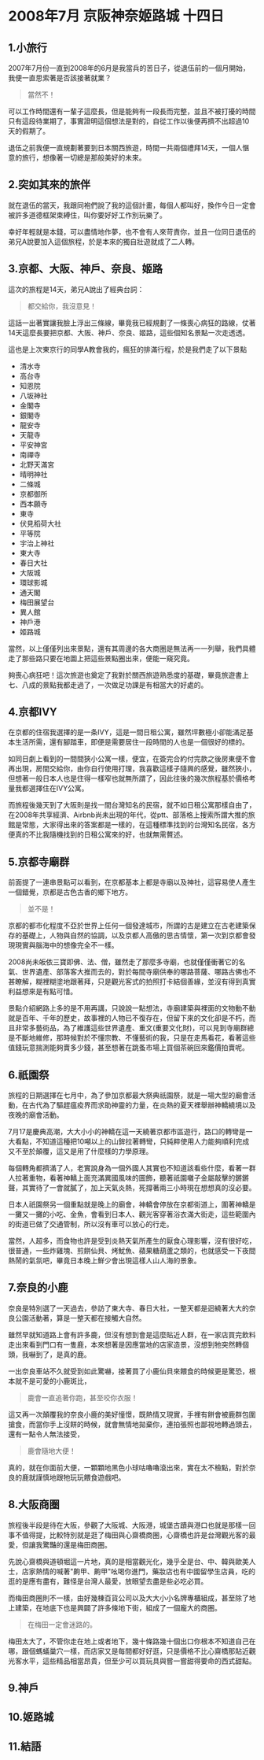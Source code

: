 # 2008年7月 京阪神奈姬路城 十四日

## 1.小旅行
2007年7月份一直到2008年的6月是我當兵的苦日子，從退伍前的一個月開始，我便一直思索著是否該接著就業？
> 當然不！

可以工作時間還有一輩子這麼長，但是能夠有一段長而完整，並且不被打擾的時間只有這段待業期了，事實證明這個想法是對的，自從工作以後便再擠不出超過10天的假期了。

退伍之前我便一直規劃著要到日本關西旅遊，時間一共兩個禮拜14天，一個人愜意的旅行，想像著一切總是那般美好的未來。

## 2.突如其來的旅伴
就在退伍的當天，我跟同袍們說了我的這個計畫，每個人都叫好，換作今日一定會被許多道德框架束縛住，叫你要好好工作別玩樂了。

幸好年輕就是本錢，可以盡情地作夢，也不會有人來苛責你，並且一位同日退伍的弟兄A說要加入這個旅程，於是本來的獨自壯遊就成了二人轉。

## 3.京都、大阪、神戶、奈良、姬路
這次的旅程是14天，弟兄A說出了經典台詞：
> 都交給你，我沒意見！

這話一出著實讓我臉上浮出三條線，畢竟我已經規劃了一條喪心病狂的路線，仗著14天這麼長要把京都、大阪、神戶、奈良、姬路，這些個知名景點一次走透透。

這也是上次東京行的同學A教會我的，瘋狂的排滿行程，於是我們走了以下景點

* 清水寺
* 高台寺
* 知恩院
* 八坂神社
* 金閣寺
* 銀閣寺
* 龍安寺
* 天龍寺
* 平安神宮
* 南禪寺
* 北野天滿宮
* 晴明神社
* 二條城
* 京都御所
* 西本願寺
* 東寺
* 伏見稻荷大社
* 平等院
* 宇治上神社
* 東大寺
* 春日大社
* 大阪城
* 環球影城
* 通天閣
* 梅田展望台
* 異人館
* 神戶港
* 姬路城

當然，以上僅僅列出來景點，還有其周邊的各大商圈是無法再一一列舉，我們具體走了那些路只要在地圖上把這些景點圈出來，便能一窺究竟。

夠喪心病狂吧！這次旅遊也奠定了我對於關西旅遊熟悉度的基礎，畢竟旅遊書上七、八成的景點我都走過了，一次做足功課是有相當大的好處的。

## 4.京都IVY
在京都的住宿我選擇的是一条IVY，這是一間日租公寓，雖然坪數極小卻能滿足基本生活所需，還有腳踏車，即便是需要居住一段時間的人也是一個很好的標的。

如同日劇上看到的一間間狹小公寓一樣，便宜，在簽完合約付完款之後房東便不會再出現，房間交給你，由你自行使用打理，我喜歡這樣子隨興的感覺，雖然狹小，但想著一般日本人也是住得一樣窄也就無所謂了，因此往後的幾次旅程基於價格考量我都選擇住在IVY公寓。

而旅程後幾天到了大阪則是找一間台灣知名的民宿，就不如日租公寓那樣自由了，在2008年共享經濟、Airbnb尚未出現的年代，從ptt、部落格上搜索所謂大推的旅館是常態，大家得出來的答案都是一樣的，在這種標準找到的台灣知名民宿，各方便真的不比我隨機找到的日租公寓來的好，也就無需贅述。

## 5.京都寺廟群
前面提了一連串景點可以看到，在京都基本上都是寺廟以及神社，這容易使人產生一個錯覺，京都是古色古香的鄉下地方。

> 並不是！

京都的都市化程度不亞於世界上任何一個發達城市，所謂的古是建立在古老建築保存的基礎上，人物與自然的協調，以及京都人高傲的思古情懷，第一次到京都會發現現實與腦海中的想像完全不一樣。

2008尚未皈依三寶即佛、法、僧，雖然走了那麼多寺廟，也就僅僅衝著它的名氣、世界遺產、部落客大推而去的，對於每間寺廟供奉的哪路菩薩、哪路古佛也不甚瞭解，糊裡糊塗地跟著拜，只是觀光客式的拍照打卡結個善緣，並沒有得到真實利益想來是有點可惜。

景點介紹網路上多的是不用再講，只說說一點想法，寺廟建築與裡面的文物動不動就是百年、千年的歷史，故事裡的人物已不復存在，但留下來的文化卻是不朽，而且非常多藝術品，為了維護這些世界遺產、重文(重要文化財)，可以見到寺廟群總是不斷地維修，那時候對於不懂宗教、不懂藝術的我，只是在走馬看花，看著這些值錢玩意揣測能夠賣多少錢，甚至想著在跳蚤市場上買個茶碗回來鑑價拍賣呢。

## 6.祇園祭
旅程的日期選擇在七月中，為了參加京都最大祭典祇園祭，就是一場大型的廟會活動，在古代為了驅趕瘟疫界而求助神靈的力量，在炎熱的夏天裡舉辦神轎繞境以及夜晚的廟會活動。

7月17是慶典高潮，大大小小的神轎在這一天繞著京都市區遊行，路口的轉彎是一大看點，不知道這種把10噸以上的山鉾拉著轉彎，只純粹使用人力能夠順利完成又不至於顛覆，這又是用了什麼樣的力學原理。

每個轉角都擠滿了人，老實說身為一個外國人其實也不知道該看些什麼，看著一群人拉著重物，看著神轎上面充滿異國風味的圖飾，聽著祇園囃子金屬敲擊的鏘鏘聲，其實待了一會就膩了，加上天氣炎熱，死撐著兩三小時現在想想真的沒必要。

日本人祇園祭另一個重點就是晚上的廟會，神轎會停放在京都街道上，圍著神轎是一攤又一攤的小吃、金魚，會看到日本人、觀光客穿著浴衣滿大街走，這些範圍內的街道已做了交通管制，所以沒有車可以放心的行走。

當然，人超多，而食物也許是受到炎熱天氣所產生的厭食心理影響，沒有很好吃，很普通，一些炸雞塊、煎餅仙貝、烤魷魚、蘋果糖葫蘆之類的，也就感受一下夜間熱鬧的氣氛吧，畢竟日本晚上鮮少會出現這樣人山人海的景象。

## 7.奈良的小鹿
奈良是特別選了一天過去，參訪了東大寺、春日大社，一整天都是迴繞著大大的奈良公園活動著，算是一整天都在接觸大自然。

雖然早就知道路上會有許多鹿，但沒有想到會是這麼貼近人群，在一家店買完飲料走出來看到門口有一隻鹿，本來想著是因應當地的店家造景，沒想到牠突然轉個頭，我嚇到了，是真的鹿。

一出奈良車站不久就受到如此驚嚇，接著買了小鹿仙貝來餵食的時候更是驚恐，根本就不是可愛的小鹿斑比，

> 鹿會一直追著你跑，甚至咬你衣服！

這又再一次顛覆我的奈良小鹿的美好憧憬，既熱情又現實，手裡有餅會被鹿群包圍搶食，而當你手上沒餅的時候，就會無情地拋棄你，連拍張照也鄙視地轉過頭去，還有一點令人無法接受，

>鹿會隨地大便！

真的，就在你面前大便，一顆顆地黑色小球咕嚕嚕滾出來，實在太不檢點，對於奈良的鹿就謹慎地跟牠玩玩餵食遊戲吧。

## 8.大阪商圈
旅程後半段是待在大阪，參觀了大阪城、大阪港，城堡古蹟與港口也就是那樣一回事不值得提，比較特別就是逛了梅田與心齋橋商圈，心齋橋也許是台灣觀光客的最愛，但讓我驚豔的還是梅田商圈。

先說心齋橋與道頓堀這一片地，真的是相當觀光化，幾乎全是台、中、韓與歐美人士，店家熱情的喊著"齁甲、齁甲"吆喝你進門，藥妝店也有中國留學生店員，吃的逛的是應有盡有，難怪是台灣人最愛，放眼望去盡是些必吃必買。

而梅田商圈則不一樣，由好幾棟百貨公司以及大大小小名牌專櫃組成，甚至除了地上建築，在地底下也是興闢了許多條地下街，組成了一個龐大的商圈。

> 在梅田一定會迷路的。

梅田太大了，不管你走在地上或者地下，幾十條路幾十個出口你根本不知道自己在哪，跟個螞蟻巢穴一樣，而店家又是每間都好好逛，只是價格不比心齋橋那貼近觀光客水平，這些精品相當昂貴，但至少可以買玩具與嘗一嘗甜得要命的西式甜點。

## 9.神戶


## 10.姬路城

## 11.結語
